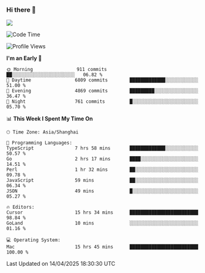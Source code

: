 ### Hi there 👋

<!--
**JJAYCHEN1e/jjaychen1e** is a ✨ _special_ ✨ repository because its `README.md` (this file) appears on your GitHub profile.

Here are some ideas to get you started:

- 🔭 I’m currently working on ...
- 🌱 I’m currently learning ...
- 👯 I’m looking to collaborate on ...
- 🤔 I’m looking for help with ...
- 💬 Ask me about ...
- 📫 How to reach me: ...
- 😄 Pronouns: ...
- ⚡ Fun fact: ...
-->

[![](https://github-readme-stats.vercel.app/api?username=jjaychen1e&show_icons=true)](https://github.com/jjaychen1e/github-readme-stats?count_private=true)

<!--START_SECTION:waka-->
![Code Time](http://img.shields.io/badge/Code%20Time-1%2C915%20hrs%2016%20mins-blue)

![Profile Views](http://img.shields.io/badge/Profile%20Views-11-blue)

**I'm an Early 🐤** 

```text
🌞 Morning                911 commits         ██░░░░░░░░░░░░░░░░░░░░░░░   06.82 % 
🌆 Daytime                6809 commits        █████████████░░░░░░░░░░░░   51.00 % 
🌃 Evening                4869 commits        █████████░░░░░░░░░░░░░░░░   36.47 % 
🌙 Night                  761 commits         █░░░░░░░░░░░░░░░░░░░░░░░░   05.70 % 
```


📊 **This Week I Spent My Time On** 

```text
🕑︎ Time Zone: Asia/Shanghai

💬 Programming Languages: 
TypeScript               7 hrs 58 mins       █████████████░░░░░░░░░░░░   50.57 % 
Go                       2 hrs 17 mins       ████░░░░░░░░░░░░░░░░░░░░░   14.51 % 
Perl                     1 hr 32 mins        ██░░░░░░░░░░░░░░░░░░░░░░░   09.78 % 
JavaScript               59 mins             ██░░░░░░░░░░░░░░░░░░░░░░░   06.34 % 
JSON                     49 mins             █░░░░░░░░░░░░░░░░░░░░░░░░   05.27 % 

🔥 Editors: 
Cursor                   15 hrs 34 mins      █████████████████████████   98.84 % 
GoLand                   10 mins             ░░░░░░░░░░░░░░░░░░░░░░░░░   01.16 % 

💻 Operating System: 
Mac                      15 hrs 45 mins      █████████████████████████   100.00 % 
```


 Last Updated on 14/04/2025 18:30:30 UTC
<!--END_SECTION:waka-->
